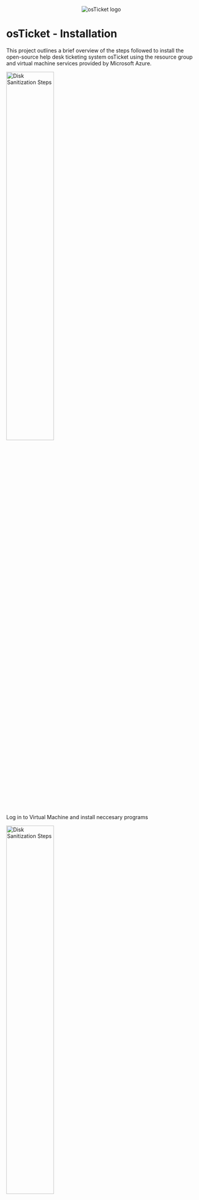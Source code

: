 <p align="center">
<img src="https://i.imgur.com/Clzj7Xs.png" alt="osTicket logo"/>
</p>

<h1>osTicket - Installation</h1>
This project outlines a brief overview of the steps followed to install the open-source help desk ticketing system osTicket using  the resource group and virtual machine services provided by Microsoft Azure.<br />

<p>
<img src="https://i.imgur.com/c6UVcvc.png" height="50%" width="50%" alt="Disk Sanitization Steps"/>
</p>


Log in to Virtual Machine and install neccesary programs
<p>
<img src="https://i.imgur.com/pecG8co.png" height="50%" width="50%" alt="Disk Sanitization Steps"/>
</p>

Open IIS as an Admin and Register PHP from within IIS

<p>
<img src="https://i.imgur.com/UxYZudT.png" height="50%" width="50%" alt="Disk Sanitization Steps"/>
</p>


Begin installation of osTicket and configure admin and osTicket settings
<p>
<img src="https://i.imgur.com/Y2HjgA0.png" height="50%" width="50%" alt="Disk Sanitization Steps"/>
</p>




Create a data base in Heidi for osTicket
<p>
<img src="https://i.imgur.com/GtpqWNE.png" height="50%" width="50%" alt="Disk Sanitization Steps"/>
</p>

Input database information in osTicket

<p>
<img src="https://i.imgur.com/Q4MKZiG.png" height="50%" width="50%" alt="Disk Sanitization Steps"/>
</p>



Login and Verify installation was completed


<p>
<img src="https://i.imgur.com/QHA13Js.png" height="50%" width="50%" alt="Disk Sanitization Steps"/>
</p>

<p>
<img src="https://i.imgur.com/SfnAodG.png" height="50%" width="50%" alt="Disk Sanitization Steps"/>
</p>

Installation Complete!
<p>
<img src="https://i.imgur.com/S7o4trf.png" height="50%" width="50%" alt="Disk Sanitization Steps"/>
</p>

















<h2>Environments and Technologies Used</h2>

- Microsoft Azure (Virtual Machines)
- Remote Desktop
- Internet Information Services (IIS)

<h2>Operating Systems Used </h2>

- Windows 10</b> (21H2)


